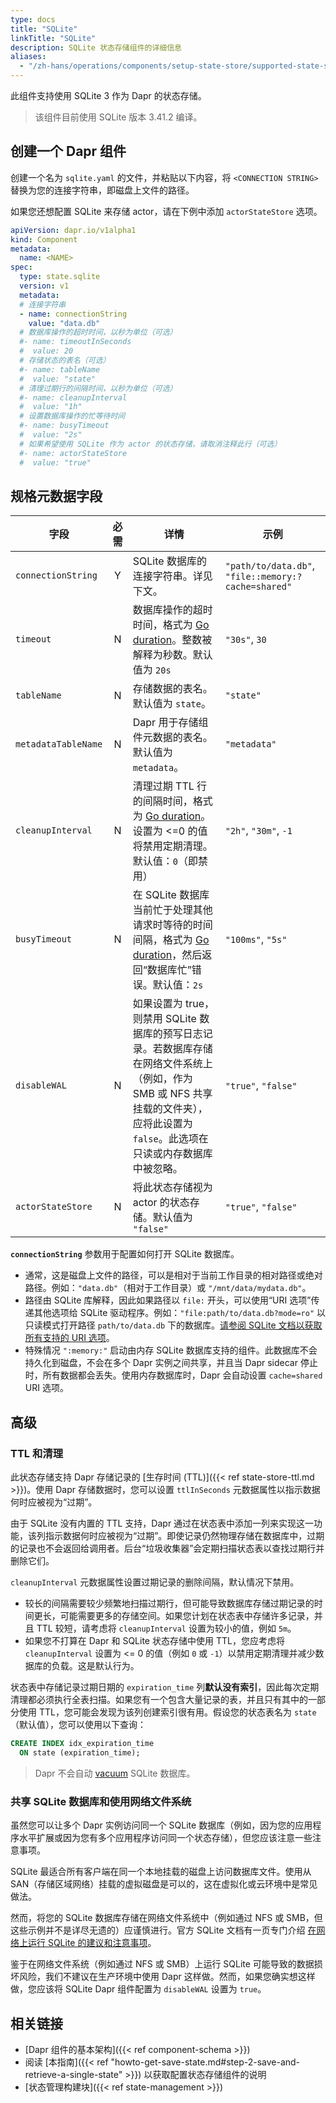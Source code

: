```yaml
---
type: docs
title: "SQLite"
linkTitle: "SQLite"
description: SQLite 状态存储组件的详细信息
aliases:
  - "/zh-hans/operations/components/setup-state-store/supported-state-stores/setup-sqlite/"
---
```


此组件支持使用 SQLite 3 作为 Dapr 的状态存储。

> 该组件目前使用 SQLite 版本 3.41.2 编译。

## 创建一个 Dapr 组件

创建一个名为 `sqlite.yaml` 的文件，并粘贴以下内容，将 `<CONNECTION STRING>` 替换为您的连接字符串，即磁盘上文件的路径。

如果您还想配置 SQLite 来存储 actor，请在下例中添加 `actorStateStore` 选项。

```yaml
apiVersion: dapr.io/v1alpha1
kind: Component
metadata:
  name: <NAME>
spec:
  type: state.sqlite
  version: v1
  metadata:
  # 连接字符串
  - name: connectionString
    value: "data.db"
  # 数据库操作的超时时间，以秒为单位（可选）
  #- name: timeoutInSeconds
  #  value: 20
  # 存储状态的表名（可选）
  #- name: tableName
  #  value: "state"
  # 清理过期行的间隔时间，以秒为单位（可选）
  #- name: cleanupInterval
  #  value: "1h"
  # 设置数据库操作的忙等待时间
  #- name: busyTimeout
  #  value: "2s"
  # 如果希望使用 SQLite 作为 actor 的状态存储，请取消注释此行（可选）
  #- name: actorStateStore
  #  value: "true"
```

## 规格元数据字段

| 字段 | 必需 | 详情 | 示例 |
|--------------------|:--------:|---------|---------|
| `connectionString` | Y | SQLite 数据库的连接字符串。详见下文。 | `"path/to/data.db"`, `"file::memory:?cache=shared"` |
| `timeout` | N | 数据库操作的超时时间，格式为 [Go duration](https://pkg.go.dev/time#ParseDuration)。整数被解释为秒数。默认值为 `20s` | `"30s"`, `30` |
| `tableName` | N | 存储数据的表名。默认值为 `state`。 | `"state"` |
| `metadataTableName` | N | Dapr 用于存储组件元数据的表名。默认值为 `metadata`。 | `"metadata"` |
| `cleanupInterval` | N | 清理过期 TTL 行的间隔时间，格式为 [Go duration](https://pkg.go.dev/time#ParseDuration)。设置为 <=0 的值将禁用定期清理。默认值：`0`（即禁用） | `"2h"`, `"30m"`, `-1` |
| `busyTimeout` | N | 在 SQLite 数据库当前忙于处理其他请求时等待的时间间隔，格式为 [Go duration](https://pkg.go.dev/time#ParseDuration)，然后返回“数据库忙”错误。默认值：`2s` | `"100ms"`, `"5s"` |
| `disableWAL` | N | 如果设置为 true，则禁用 SQLite 数据库的预写日志记录。若数据库存储在网络文件系统上（例如，作为 SMB 或 NFS 共享挂载的文件夹），应将此设置为 `false`。此选项在只读或内存数据库中被忽略。 | `"true"`, `"false"` |
| `actorStateStore` | N | 将此状态存储视为 actor 的状态存储。默认值为 `"false"` | `"true"`, `"false"` |

**`connectionString`** 参数用于配置如何打开 SQLite 数据库。

- 通常，这是磁盘上文件的路径，可以是相对于当前工作目录的相对路径或绝对路径。例如：`"data.db"`（相对于工作目录）或 `"/mnt/data/mydata.db"`。
- 路径由 SQLite 库解释，因此如果路径以 `file:` 开头，可以使用“URI 选项”传递其他选项给 SQLite 驱动程序。例如：`"file:path/to/data.db?mode=ro"` 以只读模式打开路径 `path/to/data.db` 下的数据库。[请参阅 SQLite 文档以获取所有支持的 URI 选项](https://www.sqlite.org/uri.html)。
- 特殊情况 `":memory:"` 启动由内存 SQLite 数据库支持的组件。此数据库不会持久化到磁盘，不会在多个 Dapr 实例之间共享，并且当 Dapr sidecar 停止时，所有数据都会丢失。使用内存数据库时，Dapr 会自动设置 `cache=shared` URI 选项。

## 高级

### TTL 和清理

此状态存储支持 Dapr 存储记录的 [生存时间 (TTL)]({{< ref state-store-ttl.md >}})。使用 Dapr 存储数据时，您可以设置 `ttlInSeconds` 元数据属性以指示数据何时应被视为“过期”。

由于 SQLite 没有内置的 TTL 支持，Dapr 通过在状态表中添加一列来实现这一功能，该列指示数据何时应被视为“过期”。即使记录仍然物理存储在数据库中，过期的记录也不会返回给调用者。后台“垃圾收集器”会定期扫描状态表以查找过期行并删除它们。

`cleanupInterval` 元数据属性设置过期记录的删除间隔，默认情况下禁用。

- 较长的间隔需要较少频繁地扫描过期行，但可能导致数据库存储过期记录的时间更长，可能需要更多的存储空间。如果您计划在状态表中存储许多记录，并且 TTL 较短，请考虑将 `cleanupInterval` 设置为较小的值，例如 `5m`。
- 如果您不打算在 Dapr 和 SQLite 状态存储中使用 TTL，您应考虑将 `cleanupInterval` 设置为 <= 0 的值（例如 `0` 或 `-1`）以禁用定期清理并减少数据库的负载。这是默认行为。

状态表中存储记录过期日期的 `expiration_time` 列**默认没有索引**，因此每次定期清理都必须执行全表扫描。如果您有一个包含大量记录的表，并且只有其中的一部分使用 TTL，您可能会发现为该列创建索引很有用。假设您的状态表名为 `state`（默认值），您可以使用以下查询：

```sql
CREATE INDEX idx_expiration_time
  ON state (expiration_time);
```

> Dapr 不会自动 [vacuum](https://www.sqlite.org/lang_vacuum.html) SQLite 数据库。

### 共享 SQLite 数据库和使用网络文件系统

虽然您可以让多个 Dapr 实例访问同一个 SQLite 数据库（例如，因为您的应用程序水平扩展或因为您有多个应用程序访问同一个状态存储），但您应该注意一些注意事项。

SQLite 最适合所有客户端在同一个本地挂载的磁盘上访问数据库文件。使用从 SAN（存储区域网络）挂载的虚拟磁盘是可以的，这在虚拟化或云环境中是常见做法。

然而，将您的 SQLite 数据库存储在网络文件系统中（例如通过 NFS 或 SMB，但这些示例并不是详尽无遗的）应谨慎进行。官方 SQLite 文档有一页专门介绍 [在网络上运行 SQLite 的建议和注意事项](https://www.sqlite.org/useovernet.html)。

鉴于在网络文件系统（例如通过 NFS 或 SMB）上运行 SQLite 可能导致的数据损坏风险，我们不建议在生产环境中使用 Dapr 这样做。然而，如果您确实想这样做，您应该将 SQLite Dapr 组件配置为 `disableWAL` 设置为 `true`。

## 相关链接

- [Dapr 组件的基本架构]({{< ref component-schema >}})
- 阅读 [本指南]({{< ref "howto-get-save-state.md#step-2-save-and-retrieve-a-single-state" >}}) 以获取配置状态存储组件的说明
- [状态管理构建块]({{< ref state-management >}})
